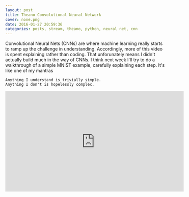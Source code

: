 ```yaml
---
layout: post
title: Theano Convolutional Neural Network
cover: none.png
date: 2016-01-27 20:59:36 
categories: posts, stream, theano, python, neural net, cnn
---
```


Convolutional Neural Nets (CNNs) are where machine learning really starts to ramp up the challenge in understanding.  Accordingly, more of this video is spent explaining rather than coding.  That unforunately means I didn't actually build much in the way of CNNs.  I think next week I'll try to do a walkthrough of a simple MNIST example, carefully explaining each step.  It's like one of my mantras

```
Anything I understand is trivially simple.
Anything I don't is hopelessly complex.
```

<iframe width="560" height="315" src="https://www.youtube.com/embed/irDI__ZE3nk" frameborder="0"> </iframe>
